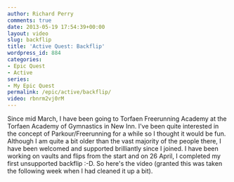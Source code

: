 ```yaml
---
author: Richard Perry
comments: true
date: 2013-05-19 17:54:39+00:00
layout: video
slug: backflip
title: 'Active Quest: Backflip'
wordpress_id: 884
categories:
- Epic Quest
- Active
series:
- My Epic Quest
permalink: /epic/active/backflip/
video: rbnrm2vj0rM
---
```


Since mid March, I have been going to Torfaen Freerunning Academy at the Torfaen Academy of Gymnastics in New Inn. I've been quite interested in the concept of Parkour/Freerunning for a while so I thought it would be fun. Although I am quite a bit older than the vast majority of the people there, I have been welcomed and supported brilliantly since I joined. I have been working on vaults and flips from the start and on 26 April, I completed my first unsupported backflip :-D. So here's the video (granted this was taken the following week when I had cleaned it up a bit).
